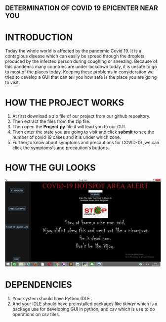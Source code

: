 ## DETERMINATION OF COVID 19 EPICENTER NEAR YOU


# INTRODUCTION

Today the whole world is affected by the pandemic Covid 19. It is a contagious disease which can easily be spread through the droplets produced by the infected person during coughing or sneezing. Because of this pandemic many countries are under lockdown today, it is unsafe to go to most of the places today. Keeping these problems in consideration we tried to develop a GUI that can tell you how safe is the place you are going to visit.


# HOW THE PROJECT WORKS

1. At first download a zip file of our project from our github repository.
2. Then extract the files from the zip file.
3. Then open the **Project.py** file it will lead you to our GUI.
4. Then enter the state you are going to visit and click **submit** to see the number of covid 19 cases and it is under which zone.
5. Further,to know about symptoms and precautions for COVID-19 ,we can click the symptoms's and precaution's buttons.


# HOW THE GUI LOOKS

![](Screenshot%20(191).png)

# DEPENDENCIES

1. Your system should have Python IDLE .
2. And your IDLE should have preinstalled packages like *tkinter* which is a package use for developing GUI in python, and *csv* which is use to do operations on csv files.

